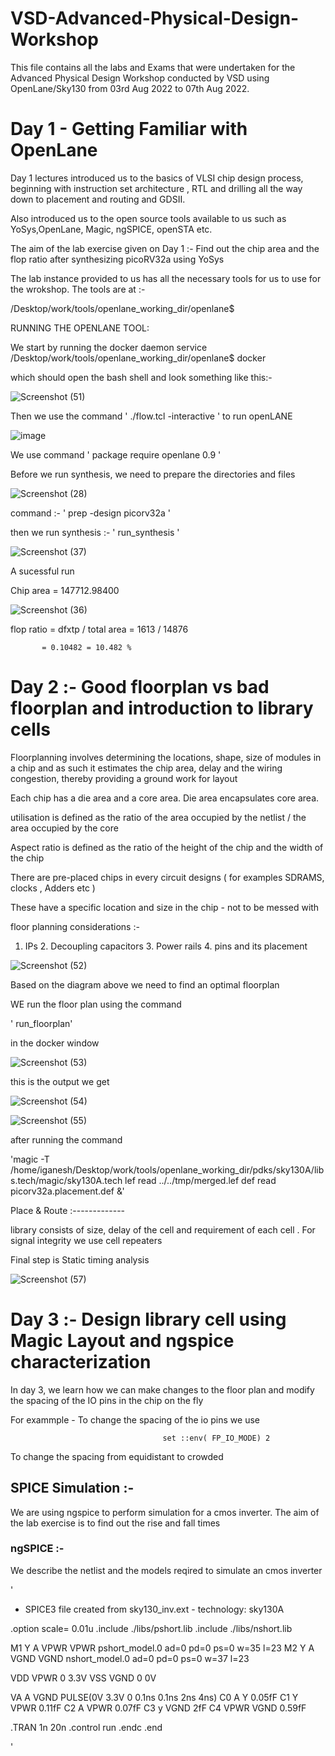 # VSD-Advanced-Physical-Design-Workshop

This file contains all the labs and Exams that were undertaken for the Advanced Physical Design Workshop conducted by VSD using OpenLane/Sky130 from 03rd Aug 2022 to 07th Aug 2022.

# Day 1 - Getting Familiar with OpenLane
Day 1 lectures introduced us to the basics of VLSI chip design process, beginning with instruction set architecture , RTL and drilling all the way down to placement and routing and GDSII.

Also introduced us to the open source tools available to us such as YoSys,OpenLane, Magic, ngSPICE, openSTA etc. 

The aim of the lab exercise given on Day 1 :- Find out the chip area and the flop ratio after synthesizing picoRV32a using YoSys

The lab instance provided to us has all the necessary tools for us to use for the wrokshop. The tools are at :- 

/Desktop/work/tools/openlane_working_dir/openlane$

RUNNING THE OPENLANE TOOL: 

We start by running the docker daemon service /Desktop/work/tools/openlane_working_dir/openlane$ docker

which should open the bash shell and look something like this:- 

![Screenshot (51)](https://user-images.githubusercontent.com/19291332/183231758-c1fe6658-b916-49c4-977c-b4b0eb2ab2ec.png)

Then we use the command ' ./flow.tcl -interactive ' to run openLANE

![image](https://user-images.githubusercontent.com/19291332/183231862-f1008a92-b018-4381-9084-1a37b7b047f1.png)

We use command ' package require openlane 0.9 ' 

Before we run synthesis, we need to prepare the directories and files 

![Screenshot (28)](https://user-images.githubusercontent.com/19291332/183231964-ea589942-2ee8-410c-ae7e-3f86ed8ad7d6.png)

command :- ' prep -design picorv32a ' 

then we run synthesis :- ' run_synthesis ' 

![Screenshot (37)](https://user-images.githubusercontent.com/19291332/183232011-6756d914-6abe-445a-8185-d4a99334a50a.png)

A sucessful run 

Chip area = 147712.98400 


![Screenshot (36)](https://user-images.githubusercontent.com/19291332/183232043-5c919677-76aa-49ee-8e25-8d80a45932c7.png)

flop ratio = dfxtp / total area = 1613 / 14876 
 
           = 0.10482 = 10.482 %


# Day 2 :- Good floorplan vs bad floorplan and introduction to library cells 

Floorplanning involves determining the locations, shape, size of modules in a chip and as such it estimates the chip area, delay and the wiring congestion, thereby providing a ground work for layout

Each chip has a die area and a core area. Die area encapsulates core area.

utilisation is defined as the ratio of the area occupied by the netlist / the area occupied by the core 

Aspect ratio is defined as the ratio of the height of the chip and the width of the chip 

There are pre-placed chips in every circuit designs ( for examples SDRAMS, clocks , Adders etc ) 

These have a specific location and size in the chip - not to be messed with 


floor planning considerations :- 

1. IPs 2. Decoupling capacitors 3. Power rails 4. pins and its placement 

![Screenshot (52)](https://user-images.githubusercontent.com/19291332/183238519-d932e1e7-dabd-4148-831a-ffa4cd62f12e.png)


Based on the diagram above we need to find an optimal floorplan 

WE run the floor plan using the command 

' run_floorplan' 

in the docker window 

![Screenshot (53)](https://user-images.githubusercontent.com/19291332/183238624-327483b6-96aa-4fdf-b698-2b94ad67588e.png)


this is the output we get 

![Screenshot (54)](https://user-images.githubusercontent.com/19291332/183238644-bbd89ba2-0384-4fbb-9198-90a122fa44f7.png)

![Screenshot (55)](https://user-images.githubusercontent.com/19291332/183238778-f4e3531c-41a5-40f0-82de-f372142dc647.png)




after running the command 

'magic -T /home/iganesh/Desktop/work/tools/openlane_working_dir/pdks/sky130A/libs.tech/magic/sky130A.tech lef read ../../tmp/merged.lef def read picorv32a.placement.def &'

Place & Route :-------------

library consists of size, delay of the cell and requirement of each cell .
For signal integrity we use cell repeaters 

Final step is Static timing analysis

![Screenshot (57)](https://user-images.githubusercontent.com/19291332/183238836-83b668f9-78b1-40d7-8f0c-416e1731594e.png)

# Day 3 :- Design library cell using Magic Layout and ngspice characterization

In day 3, we learn how we can make changes to the floor plan and modify the spacing of the IO pins in the chip on the fly 

For exammple - To change the spacing of the io pins we use 

                                      set ::env( FP_IO_MODE) 2
                                      
To change the spacing from equidistant to crowded 

## SPICE Simulation :- 

We are using ngspice to perform simulation for a cmos inverter. 
The aim of the lab exercise is to find out the rise and fall times 

### ngSPICE :- 

We describe the netlist and the models reqired to simulate an cmos inverter 

'

* SPICE3 file created from sky130_inv.ext - technology: sky130A

.option scale= 0.01u
.include ./libs/pshort.lib
.include ./libs/nshort.lib





M1 Y A VPWR VPWR pshort_model.0 ad=0 pd=0 ps=0 w=35 l=23
M2 Y A VGND VGND nshort_model.0 ad=0 pd=0 ps=0 w=37 l=23

VDD VPWR 0 3.3V
VSS VGND 0 0V

VA A VGND PULSE(0V 3.3V 0 0.1ns 0.1ns 2ns 4ns)
C0 A Y 0.05fF
C1 Y VPWR 0.11fF
C2 A VPWR 0.07fF
C3 y  VGND 2fF
C4 VPWR VGND 0.59fF

.TRAN 1n 20n
.control
run
.endc
.end

'







